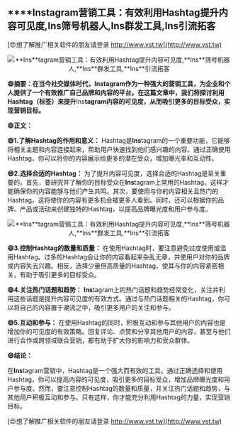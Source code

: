 ## ****Ins**tagram营销工具：有效利用Hashtag提升内容可见度,**Ins**筛号机器人,**Ins**群发工具,**Ins**引流拓客**

[😍想了解推广相关软件的朋友请登录 http://www.vst.tw](http://www.vst.tw)

 <center><img src="https://vst.tw/MP4/tuiguang/png/8.png" alt="**Ins**tagram营销工具：有效利用Hashtag提升内容可见度,**Ins**筛号机器人,**Ins**群发工具,**Ins**引流拓客"></center>

**😄摘要：在当今社交媒体时代，**Ins**tagram作为一种强大的营销工具，为企业和个人提供了一个有效推广自己品牌和内容的平台。在这篇文章中，我们将探讨利用Hashtag（标签）来提升**Ins**tagram内容的可见度，从而吸引更多的目标受众，实现营销目标。**

**😄正文：**

**😄1.了解Hashtag的作用和意义：**
Hashtag是**Ins**tagram的一个重要功能，它能够将相关主题和内容连接起来，帮助用户快速找到他们感兴趣的内容。通过正确使用Hashtag，你可以将你的内容展示给更多的潜在受众，增加曝光率和互动性。

**😄2.选择合适的Hashtag：**
为了提升内容可见度，选择合适的Hashtag是至关重要的。首先，要研究并了解你的目标受众在**Ins**tagram上常用的Hashtag，这样才能确保你的内容能够与他们产生共鸣。其次，要使用与你的内容相关且热门的Hashtag，这将使你的内容有更多机会被更多人看到。同时，还可以根据你的品牌、产品或活动来创建独特的Hashtag，以提高品牌曝光度和用户参与度。

 <center><img src="https://vst.tw/MP4/tuiguang/png/0.png" alt="**Ins**tagram营销工具：有效利用Hashtag提升内容可见度,**Ins**筛号机器人,**Ins**群发工具,**Ins**引流拓客"></center>

**😄3.控制Hashtag的数量和质量：**
在使用Hashtag时，要注意避免过度使用或滥用Hashtag。过多的Hashtag会让你的内容看起来杂乱无章，并使用户对你的品牌或内容失去兴趣。相反，选择少量但高质量的Hashtag，使其与你的内容紧密相关，有助于吸引更多的目标受众。

**😄4.关注热门话题和趋势：**
**Ins**tagram上的热门话题和趋势经常变化，关注并利用这些话题是提升内容可见度的有效方式。通过与热门话题相关的Hashtag，你可以将自己的内容置于潮流之中，吸引更多用户的关注和参与。

**😄5.互动和参与：**
在使用Hashtag的同时，积极互动和参与其他用户的内容也是增加你的可见度的有效策略。回复评论、点赞和分享其他用户的内容，甚至与他们进行合作或跨领域联合营销，都有助于扩大你的影响力和受众群体。

**😄结论：**

在**Ins**tagram营销中，Hashtag是一个强大而有效的工具。通过正确选择和使用Hashtag，你可以提高内容的可见度，吸引更多的目标受众，增加品牌曝光度和用户参与度。然而，要注意控制Hashtag的数量和质量，并关注热门话题和趋势，与其他用户积极互动和参与。只有这样，你才能充分利用Hashtag的力量，实现营销目标。

[😍想了解推广相关软件的朋友请登录 http://www.vst.tw](http://www.vst.tw)



